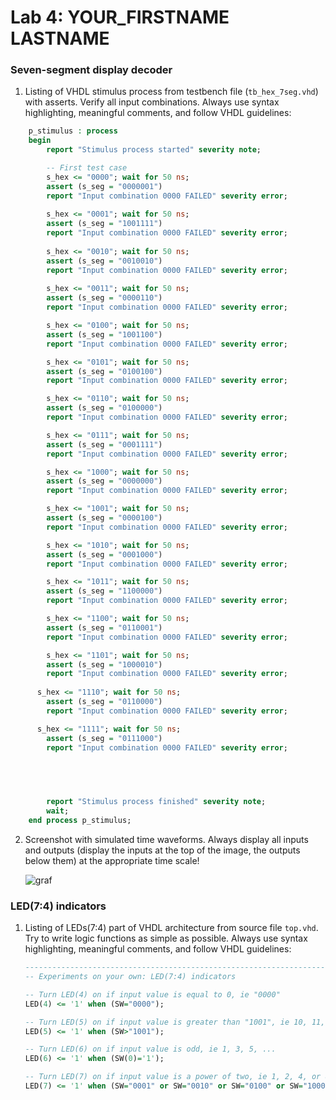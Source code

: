 # Lab 4: YOUR_FIRSTNAME LASTNAME

### Seven-segment display decoder

1. Listing of VHDL stimulus process from testbench file (`tb_hex_7seg.vhd`) with asserts. Verify all input combinations. Always use syntax highlighting, meaningful comments, and follow VHDL guidelines:

```vhdl
    p_stimulus : process
    begin
        report "Stimulus process started" severity note;

        -- First test case
        s_hex <= "0000"; wait for 50 ns;
        assert (s_seg = "0000001")
        report "Input combination 0000 FAILED" severity error;
	   
        s_hex <= "0001"; wait for 50 ns;
        assert (s_seg = "1001111")
        report "Input combination 0000 FAILED" severity error;
	  
        s_hex <= "0010"; wait for 50 ns;
        assert (s_seg = "0010010")
        report "Input combination 0000 FAILED" severity error;
	  
        s_hex <= "0011"; wait for 50 ns;
        assert (s_seg = "0000110")
        report "Input combination 0000 FAILED" severity error;

        s_hex <= "0100"; wait for 50 ns;
        assert (s_seg = "1001100")
        report "Input combination 0000 FAILED" severity error;

        s_hex <= "0101"; wait for 50 ns;
        assert (s_seg = "0100100")
        report "Input combination 0000 FAILED" severity error;

        s_hex <= "0110"; wait for 50 ns;
        assert (s_seg = "0100000")
        report "Input combination 0000 FAILED" severity error;

        s_hex <= "0111"; wait for 50 ns;
        assert (s_seg = "0001111")
        report "Input combination 0000 FAILED" severity error;

        s_hex <= "1000"; wait for 50 ns;
        assert (s_seg = "0000000")
        report "Input combination 0000 FAILED" severity error;

        s_hex <= "1001"; wait for 50 ns;
        assert (s_seg = "0000100")
        report "Input combination 0000 FAILED" severity error;

        s_hex <= "1010"; wait for 50 ns;
        assert (s_seg = "0001000")
        report "Input combination 0000 FAILED" severity error;

        s_hex <= "1011"; wait for 50 ns;
        assert (s_seg = "1100000")
        report "Input combination 0000 FAILED" severity error;

        s_hex <= "1100"; wait for 50 ns;
        assert (s_seg = "0110001")
        report "Input combination 0000 FAILED" severity error;

        s_hex <= "1101"; wait for 50 ns;
        assert (s_seg = "1000010")
        report "Input combination 0000 FAILED" severity error;
        
	  s_hex <= "1110"; wait for 50 ns;
        assert (s_seg = "0110000")
        report "Input combination 0000 FAILED" severity error;

	  s_hex <= "1111"; wait for 50 ns;
        assert (s_seg = "0111000")
        report "Input combination 0000 FAILED" severity error;
        

        


        report "Stimulus process finished" severity note;
        wait;
    end process p_stimulus;
```

2. Screenshot with simulated time waveforms. Always display all inputs and outputs (display the inputs at the top of the image, the outputs below them) at the appropriate time scale!

   ![graf](obrazky.png)

### LED(7:4) indicators

1. Listing of LEDs(7:4) part of VHDL architecture from source file `top.vhd`. Try to write logic functions as simple as possible. Always use syntax highlighting, meaningful comments, and follow VHDL guidelines:

   ```vhdl
   --------------------------------------------------------------------
   -- Experiments on your own: LED(7:4) indicators

   -- Turn LED(4) on if input value is equal to 0, ie "0000"
   LED(4) <= '1' when (SW="0000");

   -- Turn LED(5) on if input value is greater than "1001", ie 10, 11, 12, ...
   LED(5) <= '1' when (SW>"1001");

   -- Turn LED(6) on if input value is odd, ie 1, 3, 5, ...
   LED(6) <= '1' when (SW(0)='1');

   -- Turn LED(7) on if input value is a power of two, ie 1, 2, 4, or 8
   LED(7) <= '1' when (SW="0001" or SW="0010" or SW="0100" or SW="1000"  );
   ```